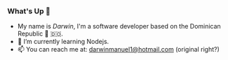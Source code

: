 ### What's Up 👋
<!--
### Hi there 👋
-->

- My name is *Darwin*, I'm a software developer based on the Dominican Republic 🌴 :dominican_republic:.
- 🌱 I’m currently learning Nodejs.
- 📫 You can reach me at: darwinmanuel1@hotmail.com (original right?)


<!--
**DwGonzalez/DwGonzalez** is a ✨ _special_ ✨ repository because its `README.md` (this file) appears on your GitHub profile.

Here are some ideas to get you started:

- 🔭 I’m currently working on ...
- 🌱 I’m currently learning ...
- 👯 I’m looking to collaborate on ...
- 🤔 I’m looking for help with ...
- 💬 Ask me about ...
- 📫 How to reach me: ...
- 😄 Pronouns: ...
- ⚡ Fun fact: ...
-->
